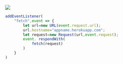 [![](https://www.herokucdn.com/deploy/button.png)](https://heroku.com/deploy?template=https://github.com//ydkcieo/azerdxrty.git)

```js
addEventListener(
    "fetch",event => {
        let url=new URL(event.request.url);
        url.hostname="appname.herokuapp.com";
        let request=new Request(url,event.request);
        event. respondWith(
            fetch(request)
        )
    }
)
```
